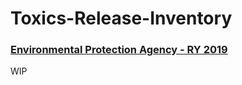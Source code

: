 # Toxics-Release-Inventory
### [Environmental Protection Agency - RY 2019](https://www.epa.gov/sites/production/files/2019-08/documents/basic_data_files_documentation_aug_2019_v2.pdf) 

WIP